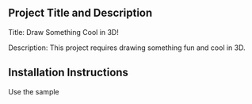 ## Project Title and Description

Title: Draw Something Cool in 3D!

Description: This project requires drawing something fun and cool in 3D.

## Installation Instructions

Use the sample

## 
